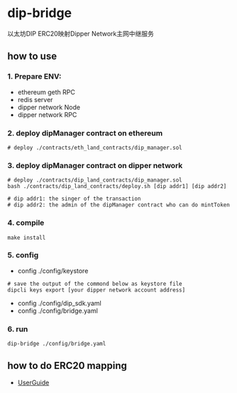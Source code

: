 # dip-bridge
以太坊DIP ERC20映射Dipper Network主网中继服务

## how to use
### 1. Prepare ENV: 
- ethereum geth RPC
- redis server
- dipper network Node
- dipper network RPC

### 2. deploy dipManager contract on ethereum
```
# deploy ./contracts/eth_land_contracts/dip_manager.sol
```

### 3. deploy dipManager contract on dipper network
```
# deploy ./contracts/dip_land_contracts/dip_manager.sol
bash ./contracts/dip_land_contracts/deploy.sh [dip addr1] [dip addr2]

# dip addr1: the singer of the transaction
# dip addr2: the admin of the dipManager contract who can do mintToken
```

### 4. compile
```
make install
```

### 5. config
- config ./config/keystore
```
# save the output of the commond below as keystore file
dipcli keys export [your dipper network account address]
```
- config ./config/dip_sdk.yaml
- config ./config/bridge.yaml

### 6. run
```
dip-bridge ./config/bridge.yaml
```

## how to do ERC20 mapping
* [UserGuide](./UserGuide.md)